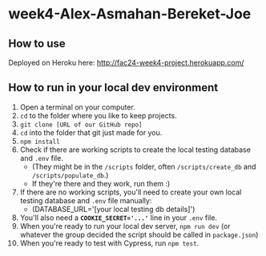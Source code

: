 # week4-Alex-Asmahan-Bereket-Joe

## How to use

Deployed on Heroku here: http://fac24-week4-project.herokuapp.com/

## How to run in your local dev environment

1. Open a terminal on your computer.
2. ``cd`` to the folder where you like to keep projects.
3. ``git clone [URL of our GitHub repo]``
4. ``cd`` into the folder that git just made for you.
5. ``npm install``
6. Check if there are working scripts to create the local testing database and ``.env`` file.
   - (They might be in the ``/scripts`` folder, often ``/scripts/create_db`` and ``/scripts/populate_db``.)
   - If they're there and they work, run them :)
7. If there are no working scripts, you'll need to create your own local testing database and ``.env`` file manually:
   - (DATABASE_URL='[your local testing db details]')
8. You'll also need a **``COOKIE_SECRET='...'``** line in your ``.env`` file.
9. When you're ready to run your local dev server, ``npm run dev`` (or whatever the group decided the script should be called in ``package.json``)
10. When you're ready to test with Cypress, run ``npm test``.
